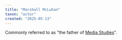 ```yaml
---
title: "Marshall McLuhan"
taxon: "actor"
created: "2025-05-13"
---
```


Commonly referred to as "the father of [Media Studies]([[N-000_004]])".
